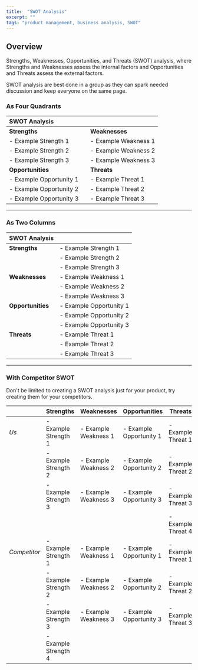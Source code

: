 ```yaml
---
title:  "SWOT Analysis"
excerpt: ""
tags: "product management, business analysis, SWOT"
---
```


## Overview

Strengths, Weaknesses, Opportunities, and Threats (SWOT) analysis, where Strengths and Weaknesses assess the internal factors and Opportunities and Threats assess the external factors.

SWOT analysis are best done in a group as they can spark needed discussion and keep everyone on the same page.

### As Four Quadrants

|SWOT Analysis|||
|:-|:-:|:-|
|**Strengths**||**Weaknesses**|
| - Example Strength 1 | | - Example Weakness 1 |
| - Example Strength 2 | | - Example Weakness 2 |
| - Example Strength 3 | | - Example Weakness 3 |
|**Opportunities**||**Threats**|
| - Example Opportunity 1 | | - Example Threat 1 |
| - Example Opportunity 2 | | - Example Threat 2 |
| - Example Opportunity 3 | | - Example Threat 3 |

---

### As Two Columns

|SWOT Analysis||
|:-|:-|
|**Strengths** | - Example Strength 1 |
| | - Example Strength 2 |
| | - Example Strength 3 |
|**Weaknesses** | - Example Weakness 1 |
| | - Example Weakness 2 |
| | - Example Weakness 3 |
|**Opportunities** | - Example Opportunity 1 |
| | - Example Opportunity 2 |
| | - Example Opportunity 3 |
|**Threats** | - Example Threat 1 |
| | - Example Threat 2 |
| | - Example Threat 3 |

---

### With Competitor SWOT

Don't be limited to creating a SWOT analysis just for your product, try creating them for your competitors.

| | Strengths | Weaknesses | Opportunities | Threats |
|-|-|-|-|-|
|*Us*| - Example Strength 1 | - Example Weakness 1 |  - Example Opportunity 1 | - Example Threat 1|
| | - Example Strength 2 | - Example Weakness 2 |  - Example Opportunity 2 | - Example Threat 2|
| | - Example Strength 3 | - Example Weakness 3 |  - Example Opportunity 3 | - Example Threat 3|
| | | | | - Example Threat 4|
|*Competitor*| - Example Strength 1 | - Example Weakness 1 |  - Example Opportunity 1 | - Example Threat 1|
| | - Example Strength 2 | - Example Weakness 2 |  - Example Opportunity 2 | - Example Threat 2|
| | - Example Strength 3 | - Example Weakness 3 |  - Example Opportunity 3 | - Example Threat 3|
| | - Example Strength 4 | | | |
